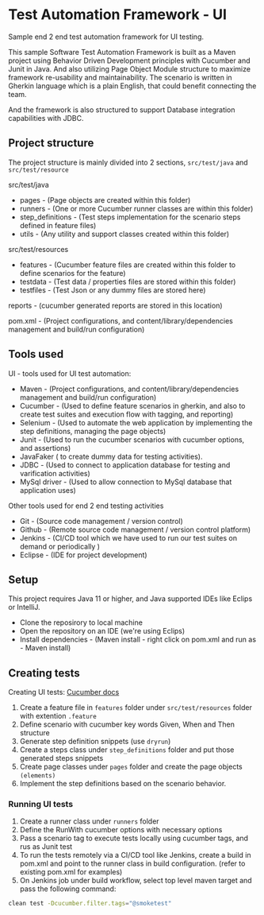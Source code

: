 # Test Automation Framework - UI 
Sample end 2 end test automation framework for UI  testing.

This sample Software Test Automation Framework is built as a Maven project using Behavior Driven Development principles with Cucumber and Junit in Java. And also utilizing Page Object Module structure to maximize framework re-usability and maintainability. 
The scenario is written in Gherkin language which is a plain English, that could benefit connecting the team.

And the framework is also structured to support Database integration capabilities with JDBC.


## Project structure
The project structure is mainly divided into 2 sections, `src/test/java` and `src/test/resource`

src/test/java
 - pages - (Page objects are created within this folder)
 - runners - (One or more Cucumber runner classes are within this folder)
 - step_definitions - (Test steps implementation for the scenario steps defined in feature files)
 - utils - (Any utility and support classes created within this folder)
 
src/test/resources
 - features - (Cucumber feature files are created within this folder to define scenarios for the feature)
 - testdata - (Test data / properties files are stored within this folder)
 - testfiles - (Test Json or any dummy files are stored here)

reports - (cucumber generated reports are stored in this location)

pom.xml - (Project configurations, and content/library/dependencies management and build/run configuration)



## Tools used

UI - tools used for UI test automation:
 
 - Maven - (Project configurations, and content/library/dependencies management and build/run configuration)
 - Cucumber - (Used to define feature scenarios in gherkin, and also to create test suites and execution flow with tagging, and reporting)
 - Selenium - (Used to automate the web application by implementing the step definitions, managing the page objects)
 - Junit - (Used to run the cucumber scenarios with cucumber options, and assertions)
 - JavaFaker ( to create dummy data for testing activities).
 - JDBC - (Used to connect to application database for testing and varification activities)
 - MySql driver - (Used to allow connection to MySql database that application uses)
 
 
 Other tools used for end 2 end testing activities
 
 - Git - (Source code management / version control)
 - Github - (Remote source code management / version control platform)
 - Jenkins - (CI/CD tool which we have used to run our test suites on demand or periodically ) 
 - Eclipse - (IDE for project development)
 
 ## Setup
 
 This project requires Java 11 or higher, and Java supported IDEs like Eclips or IntelliJ.
 
 - Clone the reposirory to local machine
 - Open the repository on an IDE (we're using Eclips)
 - Install dependencies - (Maven install - right click on pom.xml and run as - Maven install)


## Creating tests

  Creating UI tests: [Cucumber docs](https://cucumber.io/docs/cucumber/api/?lang=java#running-cucumber)
  
  1. Create a feature file in `features` folder under `src/test/resources` folder with extention `.feature`
  2. Define scenario with cucumber key words Given, When and Then structure
  3. Generate step definition snippets (use `dryrun`)
  4. Create a steps class under `step_definitions` folder and put those generated steps snippets
  5. Create page classes under `pages` folder and create the page objects `(elements)`
  6. Implement the step definitions based on the scenario behavior.

### Running UI tests

  1. Create a runner class under `runners` folder
  2. Define the RunWith cucumber options with necessary options
  3. Pass a scenario tag to execute tests locally using cucumber tags, and rus as Junit test
  4. To run the tests remotely via a CI/CD tool like Jenkins, create a build in pom.xml 
  and point to the runner class in build configuration. (refer to existing pom.xml for examples)
  5. On Jenkins job under build workflow, select top level maven target and pass the following command:
  
  ```bash
  clean test -Dcucumber.filter.tags="@smoketest"
  ```
  
